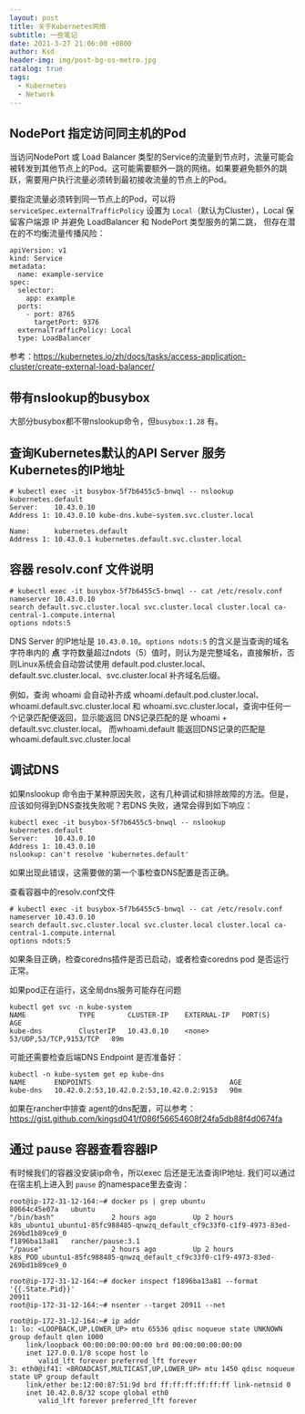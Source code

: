 ```yaml
---
layout: post
title: 关于Kubernetes网络
subtitle: 一些笔记
date: 2021-3-27 21:06:00 +0800
author: Ksd
header-img: img/post-bg-os-metro.jpg
catalog: true
tags:
  - Kubernetes
  - Network
---
```


## NodePort 指定访问同主机的Pod

当访问NodePort 或 Load Balancer 类型的Service的流量到节点时，流量可能会被转发到其他节点上的Pod。这可能需要额外一跳的网络。如果要避免额外的跳跃，需要用户执行流量必须转到最初接收流量的节点上的Pod。

要指定流量必须转到同一节点上的Pod，可以将 `serviceSpec.externalTrafficPolicy` 设置为 `Local`（默认为Cluster），Local 保留客户端源 IP 并避免 LoadBalancer 和 NodePort 类型服务的第二跳， 但存在潜在的不均衡流量传播风险：
```
apiVersion: v1
kind: Service
metadata:
  name: example-service
spec:
  selector:
    app: example
  ports:
    - port: 8765
      targetPort: 9376
  externalTrafficPolicy: Local
  type: LoadBalancer
```

参考：https://kubernetes.io/zh/docs/tasks/access-application-cluster/create-external-load-balancer/

## 带有nslookup的busybox

大部分busybox都不带nslookup命令，但`busybox:1.28` 有。

## 查询Kubernetes默认的API Server 服务 Kubernetes的IP地址

```
# kubectl exec -it busybox-5f7b6455c5-bnwql -- nslookup kubernetes.default
Server:    10.43.0.10
Address 1: 10.43.0.10 kube-dns.kube-system.svc.cluster.local

Name:      kubernetes.default
Address 1: 10.43.0.1 kubernetes.default.svc.cluster.local
```

## 容器 resolv.conf 文件说明

```
# kubectl exec -it busybox-5f7b6455c5-bnwql -- cat /etc/resolv.conf
nameserver 10.43.0.10
search default.svc.cluster.local svc.cluster.local cluster.local ca-central-1.compute.internal
options ndots:5
```

DNS Server 的IP地址是 `10.43.0.10`。`options ndots:5` 的含义是当查询的域名字符串内的 **点** 字符数量超过ndots（5）值时，则认为是完整域名，直接解析，否则Linux系统会自动尝试使用 default.pod.cluster.local、default.svc.cluster.local、svc.cluster.local 补齐域名后缀。

例如，查询 whoami 会自动补齐成 whoami.default.pod.cluster.local、whoami.default.svc.cluster.local 和 whoami.svc.cluster.local，查询中任何一个记录匹配便返回，显示能返回 DNS记录匹配的是 whoami + default.svc.cluster.local。 而whoami.default 能返回DNS记录的匹配是 whoami.default.svc.cluster.local

## 调试DNS

如果nslookup 命令由于某种原因失败，这有几种调试和排除故障的方法。但是，应该如何得到DNS查找失败呢？若DNS 失败，通常会得到如下响应：
```
kubectl exec -it busybox-5f7b6455c5-bnwql -- nslookup kubernetes.default
Server:    10.43.0.10
Address 1: 10.43.0.10
nslookup: can't resolve 'kubernetes.default'
```

如果出现此错误，这需要做的第一个事检查DNS配置是否正确。

查看容器中的resolv.conf文件
```
# kubectl exec -it busybox-5f7b6455c5-bnwql -- cat /etc/resolv.conf
nameserver 10.43.0.10
search default.svc.cluster.local svc.cluster.local cluster.local ca-central-1.compute.internal
options ndots:5
```

如果条目正确，检查coredns插件是否已启动，或者检查coredns pod 是否运行正常。

如果pod正在运行，这全局dns服务可能存在问题
```
kubectl get svc -n kube-system
NAME             TYPE        CLUSTER-IP    EXTERNAL-IP   PORT(S)                  AGE
kube-dns         ClusterIP   10.43.0.10    <none>        53/UDP,53/TCP,9153/TCP   89m
```

可能还需要检查后端DNS Endpoint 是否准备好：
```
kubectl -n kube-system get ep kube-dns
NAME       ENDPOINTS                                  AGE
kube-dns   10.42.0.2:53,10.42.0.2:53,10.42.0.2:9153   90m
```

如果在rancher中排查 agent的dns配置，可以参考：
https://gist.github.com/kingsd041/f086f56654608f24fa5db88f4d0674fa

## 通过 pause 容器查看容器IP

有时候我们的容器没安装ip命令，所以exec 后还是无法查询IP地址. 我们可以通过在宿主机上进入到 `pause` 的namespace里去查询：

```
root@ip-172-31-12-164:~# docker ps | grep ubuntu
80664c45e07a   ubuntu                                            "/bin/bash"              2 hours ago         Up 2 hours                   k8s_ubuntu1_ubuntu1-85fc988485-qnwzq_default_cf9c33f0-c1f9-4973-83ed-269bd1b89ce9_0
f1896ba13a81   rancher/pause:3.1                                 "/pause"                 2 hours ago         Up 2 hours                   k8s_POD_ubuntu1-85fc988485-qnwzq_default_cf9c33f0-c1f9-4973-83ed-269bd1b89ce9_0

root@ip-172-31-12-164:~# docker inspect f1896ba13a81 --format '{{.State.Pid}}'
20911
root@ip-172-31-12-164:~# nsenter --target 20911 --net

root@ip-172-31-12-164:~# ip addr
1: lo: <LOOPBACK,UP,LOWER_UP> mtu 65536 qdisc noqueue state UNKNOWN group default qlen 1000
    link/loopback 00:00:00:00:00:00 brd 00:00:00:00:00:00
    inet 127.0.0.1/8 scope host lo
       valid_lft forever preferred_lft forever
3: eth0@if41: <BROADCAST,MULTICAST,UP,LOWER_UP> mtu 1450 qdisc noqueue state UP group default
    link/ether be:12:00:87:51:9d brd ff:ff:ff:ff:ff:ff link-netnsid 0
    inet 10.42.0.8/32 scope global eth0
       valid_lft forever preferred_lft forever
```

## 